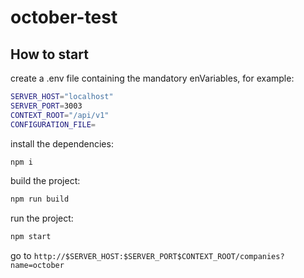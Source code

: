 # october-test

## How to start

create a .env file containing the mandatory enVariables, for example:

```bash
SERVER_HOST="localhost"
SERVER_PORT=3003
CONTEXT_ROOT="/api/v1"
CONFIGURATION_FILE=
```

install the dependencies:

```bash
npm i
```

build the project: 

```bash
npm run build
```

run the project:

```bash
npm start
```

go to ```http://$SERVER_HOST:$SERVER_PORT$CONTEXT_ROOT/companies?name=october```
